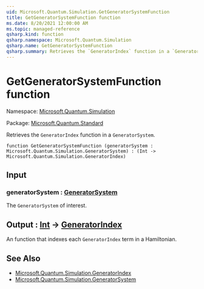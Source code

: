 ```yaml
---
uid: Microsoft.Quantum.Simulation.GetGeneratorSystemFunction
title: GetGeneratorSystemFunction function
ms.date: 8/20/2021 12:00:00 AM
ms.topic: managed-reference
qsharp.kind: function
qsharp.namespace: Microsoft.Quantum.Simulation
qsharp.name: GetGeneratorSystemFunction
qsharp.summary: Retrieves the `GeneratorIndex` function in a `GeneratorSystem`.
---
```


# GetGeneratorSystemFunction function

Namespace: [Microsoft.Quantum.Simulation](xref:Microsoft.Quantum.Simulation)

Package: [Microsoft.Quantum.Standard](https://nuget.org/packages/Microsoft.Quantum.Standard)


Retrieves the `GeneratorIndex` function in a `GeneratorSystem`.

```qsharp
function GetGeneratorSystemFunction (generatorSystem : Microsoft.Quantum.Simulation.GeneratorSystem) : (Int -> Microsoft.Quantum.Simulation.GeneratorIndex)
```


## Input

### generatorSystem : [GeneratorSystem](xref:Microsoft.Quantum.Simulation.GeneratorSystem)

The `GeneratorSystem` of interest.



## Output : [Int](xref:microsoft.quantum.qsharp.valueliterals#int-literals) -> [GeneratorIndex](xref:Microsoft.Quantum.Simulation.GeneratorIndex)

An function that indexes each `GeneratorIndex` term in a Hamiltonian.

## See Also

- [Microsoft.Quantum.Simulation.GeneratorIndex](xref:Microsoft.Quantum.Simulation.GeneratorIndex)
- [Microsoft.Quantum.Simulation.GeneratorSystem](xref:Microsoft.Quantum.Simulation.GeneratorSystem)